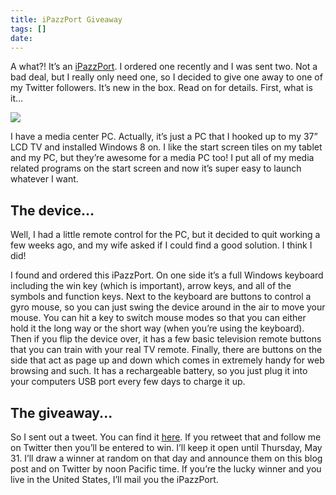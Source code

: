 ```yaml
---
title: iPazzPort Giveaway
tags: []
date: 
---
```


A what?! It&rsquo;s an [iPazzPort](http://ipazzport.com/). I ordered one recently and I was sent two. Not a bad deal, but I really only need one, so I decided to give one away to one of my Twitter followers. It&rsquo;s new in the box. Read on for details. First, what is it...

![](http://codefoster.blob.core.windows.net/site/image/596c5a2cf0f44a19a390e11d2bd9b7c3/ipazzport-giveaway_01_1.png)

I have a media center PC. Actually, it&rsquo;s just a PC that I hooked up to my 37&rdquo; LCD TV and installed Windows 8 on. I like the start screen tiles on my tablet and my PC, but they&rsquo;re awesome for a media PC too! I put all of my media related programs on the start screen and now it&rsquo;s super easy to launch whatever I want.

## The device...

Well, I had a little remote control for the PC, but it decided to quit working a few weeks ago, and my wife asked if I could find a good solution. I think I did!

I found and ordered this iPazzPort. On one side it&rsquo;s a full Windows keyboard including the win key (which is important), arrow keys, and all of the symbols and function keys. Next to the keyboard are buttons to control a gyro mouse, so you can just swing the device around in the air to move your mouse. You can hit a key to switch mouse modes so that you can either hold it the long way or the short way (when you&rsquo;re using the keyboard). Then if you flip the device over, it has a few basic television remote buttons that you can train with your real TV remote. Finally, there are buttons on the side that act as page up and down which comes in extremely handy for web browsing and such. It has a rechargeable battery, so you just plug it into your computers USB port every few days to charge it up.

## The giveaway...

So I sent out a tweet. You can find it [here](https://twitter.com/codefoster/status/206064528843210752). If you retweet that and follow me on Twitter then you&rsquo;ll be entered to win. I&rsquo;ll keep it open until Thursday, May 31\. I&rsquo;ll draw a winner at random on that day and announce them on this blog post and on Twitter by noon Pacific time. If you&rsquo;re the lucky winner and you live in the United States, I&rsquo;ll mail you the iPazzPort.